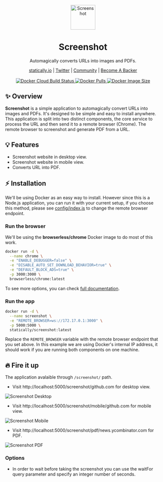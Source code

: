 <p align="center">
  <a href="https://statically.io/screenshot/">
    <img src="https://cdn.statically.io/img/statically.io/images/branding/statically-mark.svg" alt="Screenshot" height="80"/>
  </a>
</p>

<h1 align="center">Screenshot</h1>

<p align="center">Automagically converts URLs into images and PDFs.</p>

<p align="center">
  <a href="https://statically.io">statically.io</a> |
  <a href="https://twitter.com/staticallyio">Twitter</a> |
  <a href="https://statically.discourse.group">Community</a> |
  <a href="https://www.patreon.com/fransallen">Become A Backer</a>
  <br /><br />
	<a href="https://hub.docker.com/r/statically/screenshot">
    <img src="https://img.shields.io/docker/cloud/build/statically/screenshot" alt="Docker Cloud Build Status" />
  </a>
  <a href="https://hub.docker.com/r/statically/screenshot">
    <img src="https://img.shields.io/docker/pulls/statically/screenshot?color=success" alt="Docker Pulls" />
  </a>
  <a href="https://hub.docker.com/r/statically/screenshot">
    <img src="https://img.shields.io/docker/image-size/statically/screenshot/latest?color=success" alt="Docker Image Size" />
  </a>
</p>

## :sparkles: Overview

**Screenshot** is a simple application to automagically convert URLs into images and PDFs. It's designed to be simple and easy to install anywhere. This application is split into two distinct components, the core service to process the URL and then send it to a remote browser (Chrome). The remote browser to screenshot and generate PDF from a URL.

## :bulb: Features

- Screenshot website in desktop view.
- Screenshot website in mobile view.
- Converts URL into PDF.

## :zap: Installation

We'll be using Docker as an easy way to install. However since this is a Node.js application, you can run it with your current setup, if you choose this method, please see [config/index.js](config/index.js) to change the remote browser endpoint.

### Run the browser

We'll be using the **browserless/chrome** Docker image to do most of this work.

```bash
docker run -d \
  --name chrome \
  -e "ENABLE_DEBUGGER=false" \
  -e "DISABLE_AUTO_SET_DOWNLOAD_BEHAVIOR=true" \
  -e "DEFAULT_BLOCK_ADS=true" \
  -p 3000:3000 \
  browserless/chrome:latest
```

To see more options, you can check [full documentation](https://docs.browserless.io/docs/docker.html).

### Run the app

```bash
docker run -d \
  --name screenshot \
  -e "REMOTE_BROWSER=ws://172.17.0.1:3000" \
  -p 5000:5000 \
  statically/screenshot:latest
```

Replace the `REMOTE_BROWSER` variable with the remote browser endpoint that you set above. In this example we are using Docker's internal IP address, it should work if you are running both components on one machine.

## :fire: Fire it up

The application avalaible through `/screenshot/` path.

- Visit http://localhost:5000/screenshot/github.com for desktop view.

![Screenshot Desktop](https://cdn.statically.io/gh/staticallyio/screenshot/master/public/screenshot-desktop.png)

- Visit http://localhost:5000/screenshot/mobile/github.com for mobile view.

![Screenshot Mobile](https://cdn.statically.io/gh/staticallyio/screenshot/master/public/screenshot-mobile.png)

- Visit http://localhost:5000/screenshot/pdf/news.ycombinator.com for PDF.

![Screenshot PDF](https://cdn.statically.io/gh/staticallyio/screenshot/master/public/screenshot-pdf.png)

### Options

- In order to wait before taking the screenshot you can use the waitFor query parameter and specify an integer number of seconds.